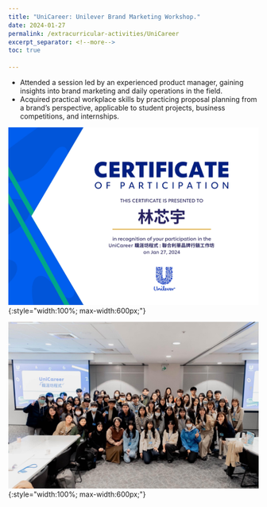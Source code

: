```yaml
---
title: "UniCareer: Unilever Brand Marketing Workshop."
date: 2024-01-27
permalink: /extracurricular-activities/UniCareer
excerpt_separator: <!--more-->
toc: true

---
```




<!-- ---
title: "A Bridge-based Compression Algorithm for Topological Quantum Circuits [DAC 2021] [TCAD 2022]"
collection: Quantum-related
type: "Quantum-related"
permalink: /projects/bridge
venue: "Electronic Design Automation Lab (Prof. Yao-Wen Chang)"
date: 2019-11-01
location: "National Taiwan University, Taiwan"
--- -->

* Attended a session led by an experienced product manager, gaining insights into brand marketing and daily operations in the field.
* Acquired practical workplace skills by practicing proposal planning from a brand’s perspective, applicable to student projects, business competitions, and internships.



<!--more-->
![Certificate](/images/page-0002.jpg){:style="width:100%; max-width:600px;"}

![Picture](/images/0127.jpg){:style="width:100%; max-width:600px;"}
<!-- [More information here]() -->




